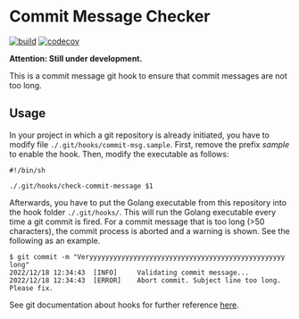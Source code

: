 # Commit Message Checker

[![build](https://github.com/rockstaedt/commit-message-check/actions/workflows/build.yml/badge.svg)](https://github.com/rockstaedt/commit-message-check/actions/workflows/build.yml)
[![codecov](https://codecov.io/gh/rockstaedt/commit-message-check/branch/main/graph/badge.svg?token=VW245SMVP5)](https://codecov.io/gh/rockstaedt/commit-message-check)

**Attention: Still under development.**

This is a commit message git hook to ensure that commit messages are not too 
long.

## Usage

In your project in which a git repository is already initiated, you have to 
modify file `./.git/hooks/commit-msg.sample`. First, remove the 
prefix *sample* to enable the hook. Then, modify the executable as follows:

```shell
#!/bin/sh

./.git/hooks/check-commit-message $1
```

Afterwards, you have to put the Golang executable from this repository into 
the hook folder `./.git/hooks/`. This will run the Golang executable every time
a git commit is fired. For a commit message that is too long (>50 
characters), the commit process is 
aborted and a warning is shown. See the following as an example.

```shell
$ git commit -m "Veryyyyyyyyyyyyyyyyyyyyyyyyyyyyyyyyyyyyyyyyyyyyyyyyy long"
2022/12/18 12:34:43  [INFO]     Validating commit message...
2022/12/18 12:34:43  [ERROR]    Abort commit. Subject line too long. Please fix.
```

See git documentation about hooks for further reference
[here](https://git-scm.com/book/en/v2/Customizing-Git-Git-Hooks).